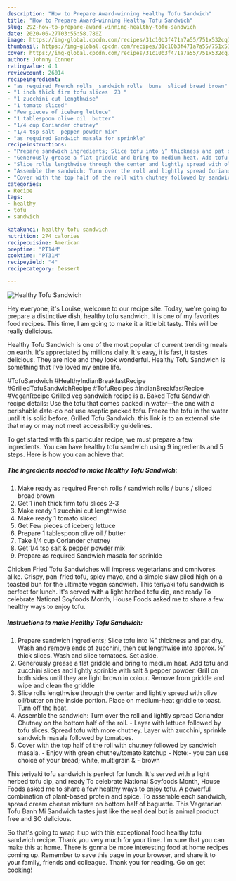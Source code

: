 ```yaml
---
description: "How to Prepare Award-winning Healthy Tofu Sandwich"
title: "How to Prepare Award-winning Healthy Tofu Sandwich"
slug: 292-how-to-prepare-award-winning-healthy-tofu-sandwich
date: 2020-06-27T03:55:58.780Z
image: https://img-global.cpcdn.com/recipes/31c10b3f471a7a55/751x532cq70/healthy-tofu-sandwich-recipe-main-photo.jpg
thumbnail: https://img-global.cpcdn.com/recipes/31c10b3f471a7a55/751x532cq70/healthy-tofu-sandwich-recipe-main-photo.jpg
cover: https://img-global.cpcdn.com/recipes/31c10b3f471a7a55/751x532cq70/healthy-tofu-sandwich-recipe-main-photo.jpg
author: Johnny Conner
ratingvalue: 4.1
reviewcount: 26014
recipeingredient:
- "as required French rolls  sandwich rolls  buns  sliced bread brown"
- "1 inch thick firm tofu slices  23 "
- "1 zucchini cut lengthwise"
- "1 tomato sliced"
- "Few pieces of iceberg lettuce"
- "1 tablespoon olive oil  butter"
- "1/4 cup Coriander chutney"
- "1/4 tsp salt  pepper powder mix"
- "as required Sandwich masala for sprinkle"
recipeinstructions:
- "Prepare sandwich ingredients; Slice tofu into ¼” thickness and pat dry. Wash and remove ends of zucchini, then cut lengthwise into approx. ⅛” thick slices. Wash and slice tomatoes. Set aside."
- "Generously grease a flat griddle and bring to medium heat. Add tofu and zucchini slices and lightly sprinkle with salt &amp; pepper powder. Grill on both sides until they are light brown in colour. Remove from griddle and wipe and clean the griddle"
- "Slice rolls lengthwise through the center and lightly spread with olive oil/butter on the inside portion. Place on medium-heat griddle to toast. Turn off the heat."
- "Assemble the sandwich: Turn over the roll and lightly spread Coriander Chutney on the bottom half of the roll.  Layer with lettuce followed by tofu slices. Spread tofu with more chutney. Layer with zucchini, sprinkle sandwich masala followed by tomatoes."
- "Cover with the top half of the roll with chutney followed by sandwich masala. Enjoy with green chutney/tomato ketchup  Note:- you can use choice of your bread; white, multigrain &amp;   brown"
categories:
- Recipe
tags:
- healthy
- tofu
- sandwich

katakunci: healthy tofu sandwich 
nutrition: 274 calories
recipecuisine: American
preptime: "PT14M"
cooktime: "PT31M"
recipeyield: "4"
recipecategory: Dessert

---
```



![Healthy Tofu Sandwich](https://img-global.cpcdn.com/recipes/31c10b3f471a7a55/751x532cq70/healthy-tofu-sandwich-recipe-main-photo.jpg)

Hey everyone, it's Louise, welcome to our recipe site. Today, we're going to prepare a distinctive dish, healthy tofu sandwich. It is one of my favorites food recipes. This time, I am going to make it a little bit tasty. This will be really delicious.

Healthy Tofu Sandwich is one of the most popular of current trending meals on earth. It's appreciated by millions daily. It's easy, it is fast, it tastes delicious. They are nice and they look wonderful. Healthy Tofu Sandwich is something that I've loved my entire life.

#TofuSandwich #HealthyIndianBreakfastRecipe #GrilledTofuSandwichRecipe #TofuRecipes #IndianBreakfastRecipe #VeganRecipe Grilled veg sandwich recipe is a. Baked Tofu Sandwich recipe details: Use the tofu that comes packed in water—the one with a perishable date-do not use aseptic packed tofu. Freeze the tofu in the water until it is solid before. Grilled Tofu Sandwich. this link is to an external site that may or may not meet accessibility guidelines.


To get started with this particular recipe, we must prepare a few ingredients. You can have healthy tofu sandwich using 9 ingredients and 5 steps. Here is how you can achieve that.

<!--inarticleads1-->

##### The ingredients needed to make Healthy Tofu Sandwich:

1. Make ready as required French rolls / sandwich rolls / buns / sliced bread brown
1. Get 1 inch thick firm tofu slices  2-3 
1. Make ready 1 zucchini cut lengthwise
1. Make ready 1 tomato sliced
1. Get Few pieces of iceberg lettuce
1. Prepare 1 tablespoon olive oil / butter
1. Take 1/4 cup Coriander chutney
1. Get 1/4 tsp salt &amp; pepper powder mix
1. Prepare as required Sandwich masala for sprinkle


Chicken Fried Tofu Sandwiches will impress vegetarians and omnivores alike. Crispy, pan-fried tofu, spicy mayo, and a simple slaw piled high on a toasted bun for the ultimate vegan sandwich. This teriyaki tofu sandwich is perfect for lunch. It&#39;s served with a light herbed tofu dip, and ready To celebrate National Soyfoods Month, House Foods asked me to share a few healthy ways to enjoy tofu. 

<!--inarticleads2-->

##### Instructions to make Healthy Tofu Sandwich:

1. Prepare sandwich ingredients; Slice tofu into ¼” thickness and pat dry. Wash and remove ends of zucchini, then cut lengthwise into approx. ⅛” thick slices. Wash and slice tomatoes. Set aside.
1. Generously grease a flat griddle and bring to medium heat. Add tofu and zucchini slices and lightly sprinkle with salt &amp; pepper powder. Grill on both sides until they are light brown in colour. Remove from griddle and wipe and clean the griddle
1. Slice rolls lengthwise through the center and lightly spread with olive oil/butter on the inside portion. Place on medium-heat griddle to toast. Turn off the heat.
1. Assemble the sandwich: Turn over the roll and lightly spread Coriander Chutney on the bottom half of the roll.  - Layer with lettuce followed by tofu slices. Spread tofu with more chutney. Layer with zucchini, sprinkle sandwich masala followed by tomatoes.
1. Cover with the top half of the roll with chutney followed by sandwich masala. - Enjoy with green chutney/tomato ketchup  - Note:- you can use choice of your bread; white, multigrain &amp;  -  brown


This teriyaki tofu sandwich is perfect for lunch. It&#39;s served with a light herbed tofu dip, and ready To celebrate National Soyfoods Month, House Foods asked me to share a few healthy ways to enjoy tofu. A powerful combination of plant-based protein and spice. To assemble each sandwich, spread cream cheese mixture on bottom half of baguette. This Vegetarian Tofu Banh Mi Sandwich tastes just like the real deal but is animal product free and SO delicious. 

So that's going to wrap it up with this exceptional food healthy tofu sandwich recipe. Thank you very much for your time. I'm sure that you can make this at home. There is gonna be more interesting food at home recipes coming up. Remember to save this page in your browser, and share it to your family, friends and colleague. Thank you for reading. Go on get cooking!
